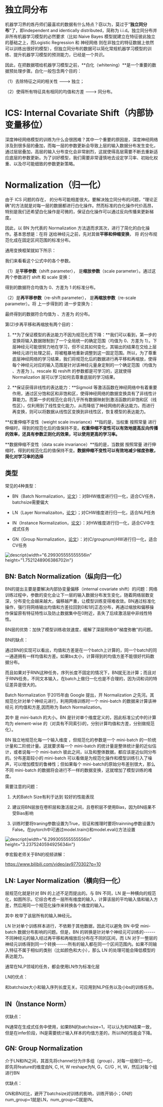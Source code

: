 # 独立同分布

机器学习界的炼丹师们最喜欢的数据有什么特点？窃以为，莫过于"**独立同分布**"了，即independent
and identically distributed，简称为
i.i.d。独立同分布并非所有机器学习模型的必然要求（比如 Naive Bayes
模型就建立在特征彼此独立的基础之上，而Logistic Regression 和 神经网络
则在非独立的特征数据上依然可以训练出很好的模型），但独立同分布的数据可以简化常规机器学习模型的训练、提升机器学习模型的预测能力，已经是一个共识。

因此，在把数据喂给机器学习模型之前，**白化（whitening）**是一个重要的数据预处理步骤。白化一般包含两个目的：

（1）去除特征之间的相关性 ---\> 独立；

（2）使得所有特征具有相同的均值和方差 ---\> 同分布。

# ICS: Internal Covariate Shift（内部协变量移位）

深度神经网络模型的训练为什么会很困难？其中一个重要的原因是，深度神经网络涉及到很多层的叠加，而每一层的参数更新会导致上层的输入数据分布发生变化，通过层层叠加，高层的输入分布变化会非常剧烈，这就使得高层需要不断去重新适应底层的参数更新。为了训好模型，我们需要非常谨慎地去设定学习率、初始化权重、以及尽可能细致的参数更新策略。

# Normalization（归一化）

由于 ICS 问题的存在，
的分布可能相差很大。要解决独立同分布的问题，"理论正确"的方法就是对每一层的数据都进行白化操作。然而标准的白化操作代价高昂，特别是我们还希望白化操作是可微的，保证白化操作可以通过反向传播来更新梯度。

因此，以 BN 为代表的 Normalization
方法退而求其次，进行了简化的白化操作。基本思想是：在将
送给神经元之前，先对其做**平移和伸缩变换**， 将
的分布规范化成在固定区间范围的标准分布。

通用变换框架就如下所示：

我们来看看这个公式中的各个参数。

（1）是**平移参数**（shift parameter）， 是**缩放参数**（scale
parameter）。通过这两个参数进行 shift 和 scale 变换：

得到的数据符合均值为 0、方差为 1 的标准分布。

（2）是**再平移参数**（re-shift parameter）， 是**再缩放参数**（re-scale
parameter）。将 上一步得到的 进一步变换为：

最终得到的数据符合均值为 、方差为 的分布。

第(2)步再平移和再缩放有两个目的：

1.  **为了保证模型的表达能力不因为规范化而下降：**我们可以看到，第一步的变换将输入数据限制到了一个全局统一的确定范围（均值为
    0、方差为
    1）。下层神经元可能很努力地在学习，但不论其如何变化，其输出的结果在交给上层神经元进行处理之前，将被粗暴地重新调整到这一固定范围。所以，为了尊重底层神经网络的学习结果，我们将规范化后的数据进行再平移和再缩放，使得每个神经元对应的输入范围是针对该神经元量身定制的一个确定范围（均值为
    、方差为 ）。rescale 和 reshift 的参数都是可学习的，这就使得
    Normalization 层可以学习如何去尊重底层的学习结果。

2.  **保证获得非线性的表达能力：**Sigmoid
    等激活函数在神经网络中有着重要作用，通过区分饱和区和非饱和区，使得神经网络的数据变换具有了非线性计算能力。而第一步的规范化会将几乎所有数据映射到激活函数的非饱和区（线性区），仅利用到了线性变化能力，从而降低了神经网络的表达能力。而进行再变换，则可以将数据从线性区变换到非线性区，恢复模型的表达能力。

**权重伸缩不变性（weight scale invariance）**指的是，当权重 按照常量
进行伸缩时，得到的规范化后的值保持不变。**权重伸缩不变性可以有效地提高反向传播的效率，还具有参数正则化的效果，可以使用更高的学习率。**

**数据伸缩不变性（data scale invariance）**指的是，当数据 按照常量
进行伸缩时，得到的规范化后的值保持不变。**数据伸缩不变性可以有效地减少梯度弥散，简化对学习率的选择**

## 类型

常见的4种类型：

- BN（Batch
  Normalization，[论文](https://arxiv.org/pdf/1502.03167.pdf)）：对BHW维度进行归一化，适合CV任务，batchsize需要偏大

- LN（Layer
  Normalizaiton，[论文](https://arxiv.org/pdf/1607.06450v1.pdf)）；对CHW维度进行归一化，适合NLP任务

- IN（Instance
  Normalization，[论文](https://arxiv.org/pdf/1607.08022.pdf)）：对HW维度进行归一化，适合CV中生成式任务

- GN（Group
  Normalization，[论文](https://arxiv.org/pdf/1803.08494.pdf)）：对(C/groupnum)HW进行归一化，适合CV任务

![descript](./Whitening（白化）/media/image1.png){width="6.299305555555556in"
height="1.7521248906386702in"}

## BN: Batch Normalization（纵向归一化）

BN的提出主要是要解决内部协变量偏移（internal covariate
shift）的问题：网络训练过程中，参数的变化会让下一层的输入数据分布发生变化，随着网络层数变深，分布变化会越来越大，偏移越严重，让模型训练变得难收敛。BN通过标准化操作，强行将网络输出均值和方差拉回到0和1的正态分布，再通过缩放和偏移操作保留原有特征特性以及防止数据集中在0附近，丢失了后续激活层中非线性特性。

BN层的优势：加快了模型训练收敛速度，缓解了深层网络中"梯度弥散"的问题。

BN的缺点：

通过BN的实现可以看出，均值和方差是在一个batch上计算的，同一个batch的同一通道拥有一样均值和方差。如果bs太小，计算得到的均值方差不能很好代码数据分布。

而且如果对于RNN这种任务，序列长度不固定的情况下，BN就无法计算；而且对于RNN任务，不同文本输入，在batch上做归一化也是不合理的，因为词和词的特征差异是很大的。

Batch Normalization 于2015年由 Google 提出，开 Normalization
之先河。其规范化针对单个神经元进行，利用网络训练时一个 mini-batch
的数据来计算该神经元 的均值和方差,因而称为 Batch Normalization。

其中 是 mini-batch 的大小。BN
是针对单个维度定义的，因此标准公式中的计算均为 element-wise
的（对具有不同索引i的，分别计算均值和方差，分别做规范化）。

BN 独立地规范化每一个输入维度 ，但规范化的参数是一个 mini-batch
的一阶统计量和二阶统计量。这就要求每一个 mini-batch
的统计量是整体统计量的近似估计，或者说每一个 mini-batch
彼此之间，以及和整体数据，都应该是近似同分布的。分布差距较小的
mini-batch
可以看做是为规范化操作和模型训练引入了噪声，可以增加模型的鲁棒性；但如果每个
mini-batch的原始分布差别很大，那么不同 mini-batch
的数据将会进行不一样的数据变换，这就增加了模型训练的难度。

需要注意的问题：

1.  大的Batch Size有利于达到 较好的性能表现

2.  建议将BN层放在卷积层和激活层之间，且卷积层不使用Bias，因为BN结果不受Bias影响

3.  训练时要将traning参数设置为True，验证和推理时要将trainning参数设置为False。在pytorch中可通过model.train()和model.eval()方法设置

![descript](./Whitening（白化）/media/image2.jpg){width="6.299305555555556in"
height="3.2375240594925634in"}

李宏毅老师关于BN的视频讲解：

<https://www.bilibili.com/video/av9770302?p=10>

## LN: Layer Normalization（横向归一化）

层规范化就是针对 BN 的上述不足而提出的。与 BN 不同，LN
是一种横向的规范化，如图所示。它综合考虑一层所有维度的输入，计算该层的平均输入值和输入方差，然后用同一个规范化操作来转换各个维度的输入。

其中 枚举了该层所有的输入神经元。

LN 针对单个训练样本进行，不依赖于其他数据，因此可以避免 BN 中受
mini-batch 数据分布影响的问题。但是，BN
的转换是针对单个神经元可训练的------不同神经元的输入经过再平移和再缩放后分布在不同的区间，而
LN
对于一整层的神经元训练得到同一个转换------所有的输入都在同一个区间范围内。如果不同输入特征不属于相似的类别（比如颜色和大小），那么
LN 的处理可能会降低模型的表达能力。

通常在NLP领域的任务，都会使用LN作为标准化层

LN的优点：

和batchsize大小和输入序列长度无关。可应用到NLP任务以及小bs的训练任务。

## IN（Instance Norm）

优缺点：

IN通常在生成式任务中使用，如果BN的batchsize=1，可以认为和IN结果一致，但是在infer阶段，IN是需要统计输入样本的均值方差的，所以IN的性能会下降。

## GN: Group Normalization

介于LN和IN之间，其首先将channel分为许多组（group），对每一组做归一化，即先将feature的维度由N,
C, H, W reshape为N, G，C//G , H, W，然后对每个组进行BN

优缺点：

GN和BN对比，避开了batchsize对训练的影响，训练开销小；GN的num_group=1就是LN，num_group=C就是IN。
